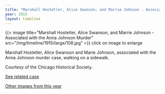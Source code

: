 ```yaml
---
title: "Marshall Hostetler, Alice Swanson, and Marrie Johnson - Associated with the Anna Johnson Murder"
year: 1915
layout: timeline
---
```


{{< image title="Marshall Hostetler, Alice Swanson, and Marrie Johnson - Associated with the Anna Johnson Murder" src="/img/timeline/1915/large/108.jpg" >}}
click on image to enlarge

Marshall Hostetler, Alice Swanson and Marie Johnson, associated with the Anna Johnson murder case, walking on a sidewalk.

Courtesy of the Chicago Historical Society.

[See related case](/database/3915/)  

[Other images from this year](/historical/timeline/1915)

